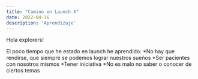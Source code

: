 ```yaml
---
title: "Camino en Launch X"
date: 2022-04-16
description: 'Aprendizaje'
---
```


Hola explorers!

El poco tiempo que he estado en launch he aprendido:
*No hay que rendirse, que siempre se podemos lograr nuestros sueños
*Ser pacientes con nosotros mismos
*Tener iniciativa
*No es malo no saber o conocer de ciertos temas
